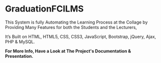 # GraduationFCILMS

This System is fully Automating the Learning Process at the Collage
by Providing Many Features for both the Students and the Lecturers,

It’s Built on HTML, HTML5, CSS, CSS3, JavaScript, Bootstrap, jQuery, Ajax, PHP & MySQL.

**For More Info, Have a Look at The Project's Documentation & Presentation.**
